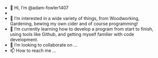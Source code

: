 - 👋 Hi, I’m @adam-fowler1407
- 
- 👀 I’m interested in a wide variety of things, from Woodworking, Gardening, bewing my own cider and of course programming! 
- 🌱 I’m currently learning how to develop a program from start to finish, using tools like Github, and getting myself familier with code development.
- 💞️ I’m looking to collaborate on ...
- 📫 How to reach me ...

<!---
adam-fowler1407/adam-fowler1407 is a ✨ special ✨ repository because its `README.md` (this file) appears on your GitHub profile.
You can click the Preview link to take a look at your changes.
--->
